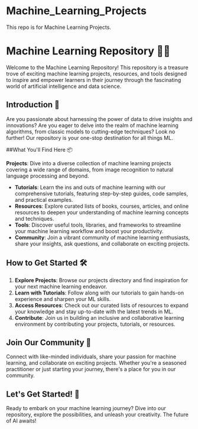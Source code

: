 # Machine_Learning_Projects
This repo is for Machine Learning Projects.

# Machine Learning Repository 🤖💡

Welcome to the Machine Learning Repository! This repository is a treasure trove of exciting machine learning projects, resources, and tools designed to inspire and empower learners in their journey through the fascinating world of artificial intelligence and data science.

## Introduction 🚀

Are you passionate about harnessing the power of data to drive insights and innovations? Are you eager to delve into the realm of machine learning algorithms, from classic models to cutting-edge techniques? Look no further! Our repository is your one-stop destination for all things ML.

##What You'll Find Here 📦

**Projects**:
Dive into a diverse collection of machine learning projects covering a wide range of domains, from image recognition to natural language processing and beyond.
- **Tutorials**: Learn the ins and outs of machine learning with our comprehensive tutorials, featuring step-by-step guides, code samples, and practical examples.
- **Resources**: Explore curated lists of books, courses, articles, and online resources to deepen your understanding of machine learning concepts and techniques.
- **Tools**: Discover useful tools, libraries, and frameworks to streamline your machine learning workflow and boost your productivity.
- **Community**: Join a vibrant community of machine learning enthusiasts, share your insights, ask questions, and collaborate on exciting projects.

## How to Get Started 🛠️

1. **Explore Projects**: Browse our projects directory and find inspiration for your next machine learning endeavor.
2. **Learn with Tutorials**: Follow along with our tutorials to gain hands-on experience and sharpen your ML skills.
3. **Access Resources**: Check out our curated lists of resources to expand your knowledge and stay up-to-date with the latest trends in ML.
4. **Contribute**: Join us in building an inclusive and collaborative learning environment by contributing your projects, tutorials, or resources.

## Join Our Community 🌟

Connect with like-minded individuals, share your passion for machine learning, and collaborate on exciting projects. Whether you're a seasoned practitioner or just starting your journey, there's a place for you in our community.

## Let's Get Started! 🎉

Ready to embark on your machine learning journey? Dive into our repository, explore the possibilities, and unleash your creativity. The future of AI awaits!
